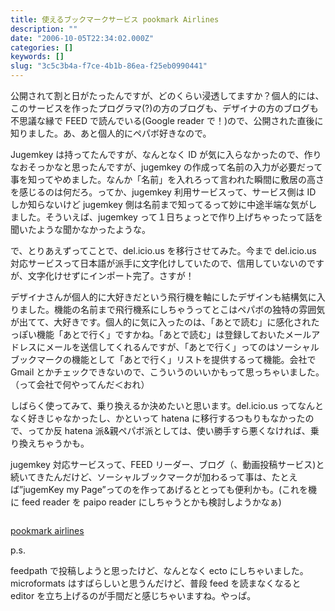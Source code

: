 ```yaml
---
title: 使えるブックマークサービス pookmark Airlines
description: ""
date: "2006-10-05T22:34:02.000Z"
categories: []
keywords: []
slug: "3c5c3b4a-f7ce-4b1b-86ea-f25eb0990441"
---
```


公開されて割と日がたったんですが、どのくらい浸透してますか？個人的には、このサービスを作ったプログラマ(?)の方のブログも、デザイナの方のブログも不思議な縁で FEED で読んでいる(Google reader で！)ので、公開された直後に知りました。あ、あと個人的にペパボ好きなので。

Jugemkey は持ってたんですが、なんとなく ID が気に入らなかったので、作りなおそっかなと思ったんですが、jugemkey の作成って名前の入力が必要だって事を知ってやめました。なんか「名前」を入れろって言われた瞬間に敷居の高さを感じるのは何だろ。ってか、jugemkey 利用サービスって、サービス側は ID しか知らないけど jugemkey 側は名前まで知ってるって妙に中途半端な気がしました。そういえば、jugemkey って１日ちょっとで作り上げちゃったって話を聞いたような聞かなかったような。

で、とりあえずってことで、del.icio.us を移行させてみた。今まで del.icio.us 対応サービスって日本語が派手に文字化けしていたので、信用していないのですが、文字化けせずにインポート完了。さすが！

デザイナさんが個人的に大好きだという飛行機を軸にしたデザインも結構気に入りました。機能の名前まで飛行機系にしちゃうってとこはペパボの独特の雰囲気が出てて、大好きです。個人的に気に入ったのは、「あとで読む」に感化されたっぽい機能「あとで行く」ですかね。「あとで読む」は登録しておいたメールアドレスにメールを送信してくれるんですが、「あとで行く」ってのはソーシャルブックマークの機能として「あとで行く」リストを提供するって機能。会社で Gmail とかチェックできないので、こういうのいいかもって思っちゃいました。（って会社で何やってんだ＜おれ）

しばらく使ってみて、乗り換えるか決めたいと思います。del.icio.us ってなんとなく好きじゃなかったし、かといって hatena に移行するつもりもなかったので、ってか反 hatena 派&親ペパボ派としては、使い勝手すら悪くなければ、乗り換えちゃうかも。

jugemkey 対応サービスって、FEED リーダー、ブログ（、動画投稿サービス)と続いてきたんだけど、ソーシャルブックマークが加わるって事は、たとえば”jugemKey my Page”ってのを作ってあげるととっても便利かも。(これを機に feed reader を paipo reader にしちゃうとかも検討しようかなぁ)

![]()

[pookmark airlines](http://pookmark.jp/)

p.s.

feedpath で投稿しようと思ったけど、なんとなく ecto にしちゃいました。microformats はすばらしいと思うんだけど、普段 feed を読まなくなると editor を立ち上げるのが手間だと感じちゃいますね。やっぱ。
